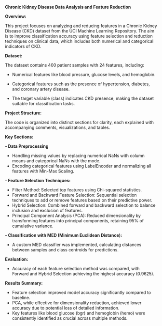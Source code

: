 **Chronic Kidney Disease Data Analysis and Feature Reduction**

**Overview:**

This project focuses on analyzing and reducing features in a Chronic Kidney Disease (CKD) dataset from the UCI Machine Learning Repository. The aim is to improve classification accuracy using feature selection and reduction techniques on clinical data, which includes both numerical and categorical indicators of CKD.


**Dataset:**

The dataset contains 400 patient samples with 24 features, including:

- Numerical features like blood pressure, glucose levels, and hemoglobin.

- Categorical features such as the presence of hypertension, diabetes, and coronary artery disease.

- The target variable (class) indicates CKD presence, making the dataset suitable for classification tasks.


**Project Structure:**

The code is organized into distinct sections for clarity, each explained with accompanying comments, visualizations, and tables.


**Key Sections:**

**- Data Preprocessing**

  - Handling missing values by replacing numerical NaNs with column means and categorical NaNs with the mode.
  - Encoding categorical features using LabelEncoder and normalizing all features with Min-Max Scaling.

**- Feature Selection Techniques:**

  - Filter Method: Selected top features using Chi-squared statistics.
  - Forward and Backward Feature Selection: Sequential selection techniques to add or remove features based on their predictive power.
  - Hybrid Selection: Combined forward and backward selection to balance inclusion and exclusion of features.
  - Principal Component Analysis (PCA): Reduced dimensionality by transforming features into principal components, retaining 95% of cumulative variance.

**- Classification with MED (Minimum Euclidean Distance):**

  - A custom MED classifier was implemented, calculating distances between samples and class centroids for predictions.

**Evaluation:**

  - Accuracy of each feature selection method was compared, with Forward and Hybrid Selection achieving the highest accuracy (0.9625).


**Results Summary:**
  - Feature selection improved model accuracy significantly compared to baseline.
  - PCA, while effective for dimensionality reduction, achieved lower accuracy due to potential loss of detailed information.
  - Key features like blood glucose (bgr) and hemoglobin (hemo) were consistently identified as crucial across multiple methods.
